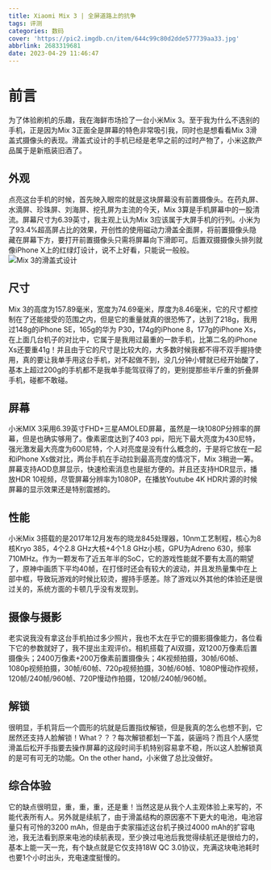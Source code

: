 ```yaml
---
title: Xiaomi Mix 3 | 全屏道路上的抗争
tags: 评测
categories: 数码
cover: 'https://pic2.imgdb.cn/item/644c99c80d2dde577739aa33.jpg'
abbrlink: 2683319681
date: 2023-04-29 11:46:47
---
```

# 前言
为了体验刷机的乐趣，我在海鲜市场捡了一台小米Mix 3。至于我为什么不选别的手机，正是因为Mix 3正面全是屏幕的特色非常吸引我，同时也是想看看Mix 3滑盖式摄像头的表现。滑盖式设计的手机已经是老早之前的过时产物了，小米这款产品属于是新瓶装旧酒了。
## 外观
点亮这台手机的时候，首先映入眼帘的就是这块屏幕没有前置摄像头。在药丸屏、水滴屏、珍珠屏、刘海屏、挖孔屏为主流的今天，Mix 3算是手机屏幕中的一股清流。屏幕尺寸为6.39英寸，我主观上认为Mix 3应该属于大屏手机的行列。小米为了93.4%超高屏占比的效果，开创性的使用磁动力滑盖全面屏，将前置摄像头隐藏在屏幕下方，要打开前置摄像头只需将屏幕向下滑即可。后置双摄摄像头排列就像iPhone X上的红绿灯设计，说不上好看，只能说一般般。
![Mix 3的滑盖式设计](https://pic2.imgdb.cn/item/644c9b3a0d2dde57773addc8.jpg)
## 尺寸
Mix 3的高度为157.89毫米，宽度为74.69毫米，厚度为8.46毫米，它的尺寸都控制在了还能接受的范围之内，但是它的重量就真的很恐怖了，达到了218g，我用过148g的iPhone SE，165g的华为 P30，174g的iPhone 8，177g的iPhone Xs，在上面几台机子的对比中，它属于是我用过最重的一款手机，比第二名的iPhone Xs还要重41g！并且由于它的尺寸是比较大的，大多数时候我都不得不双手握持使用，真的要让我单手用这台手机，对不起做不到，没几分钟小臂就已经开始酸了，基本上超过200g的手机都不是我单手能驾驭得了的，更别提那些半斤重的折叠屏手机，碰都不敢碰。
## 屏幕
小米MIX 3采用6.39英寸FHD+三星AMOLED屏幕，虽然是一块1080P分辨率的屏幕，但是也确实够用了。像素密度达到了403 ppi，阳光下最大亮度为430尼特，强光激发最大亮度为600尼特，个人对亮度是没有什么概念的，于是将它放在一起和iPhone Xs做对比，两台手机在手动拉到最高亮度的情况下，Mix 3稍逊一筹。屏幕支持AOD息屏显示，快速检索消息也是挺方便的。并且还支持HDR显示，播放HDR 10视频，尽管屏幕分辨率为1080P，在播放Youtube 4K HDR片源的时候屏幕的显示效果还是特别震撼的。
## 性能
小米Mix 3搭载的是2017年12月发布的晓龙845处理器，10nm工艺制程，核心为8核Kryo 385，4个2.8 GHz大核+4个1.8 GHz小核，GPU为Adreno 630，频率710MHz。作为一颗发布了近五年半的SoC，它的游戏性能就不要有太高的期望了，原神中画质下平均40帧，在打怪时还会有较大的波动，并且发热量集中在上部中框，导致玩游戏的时候比较烫，握持手感差。除了游戏以外其他的体验还是很过关的，系统方面的卡顿几乎没有发现到。
## 摄像与摄影
老实说我没有拿这台手机拍过多少照片，我也不太在乎它的摄影摄像能力，各位看下它的参数就好了，我不提出主观评价。相机搭载了AI双摄，双1200万像素后置摄像头；2400万像素+200万像素前置摄像头；4K视频拍摄，30帧/60帧、1080p视频拍摄，30帧/60帧、720p视频拍摄，30帧/60帧、1080P慢动作视频，120帧/240帧/960帧、720P慢动作拍摄，120帧/240帧/960帧。
## 解锁
很明显，手机背后一个圆形的坑就是后置指纹解锁，但是我真的怎么也想不到，它居然还支持人脸解锁！What？？？每次解锁都划一下盖，装逼吗？而且个人感觉滑盖后松开手指要去操作屏幕的这段时间手机特别容易拿不稳，所以这人脸解锁真的是可有可无的功能。On the other hand，小米做了总比没做好。
## 综合体验
它的缺点很明显，重，重，重，还是重！当然这是从我个人主观体验上来写的，不能代表所有人。另外就是续航了，由于滑盖结构的原因塞不下更大的电池，电池容量只有可怜的3200 mAh，但是由于卖家描述这台机子换过4000 mAh的扩容电池，我无法看到原来电池的续航表现，至少换过电池后我觉得续航还是很给力的，基本上能一天一充，有个缺点就是它仅支持18W QC 3.0协议，充满这块电池耗时也要1个小时出头，充电速度挺慢的。